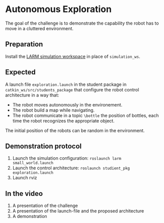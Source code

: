 # Autonomous Exploration

The goal of the challenge is to demonstrate the capability the robot has to move in a cluttered environment.

## Preparation 

Install the [LARM simulation workspace]() in place of `simulation_ws`.

## Expected

A launch file `exploration.launch` in the student package in `catkin_ws/src/students_package` that configure the robot control architecture in a way that:

* The robot moves autonomously in the environement.
* The robot build a map while navigating.
* The robot communicate in a topic `\bottle` the position of bottles, each time the robot recognizes the appropriate object.

The initial position of the robots can be random in the environment.

## Demonstration protocol

1. Launch the simulation configuration: `roslaunch larm small_world.launch`
2. Launch the control architecture: `roslaunch studient_pkg exploration.launch`
3. Launch rviz

## In the video

1. A presentation of the challenge
2. A presentation of the launch-file and the proposed architecture
3. A demonstration
